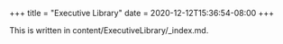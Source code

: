 +++
title = "Executive Library"
date = 2020-12-12T15:36:54-08:00
+++

This is written in content/ExecutiveLibrary/_index.md. 